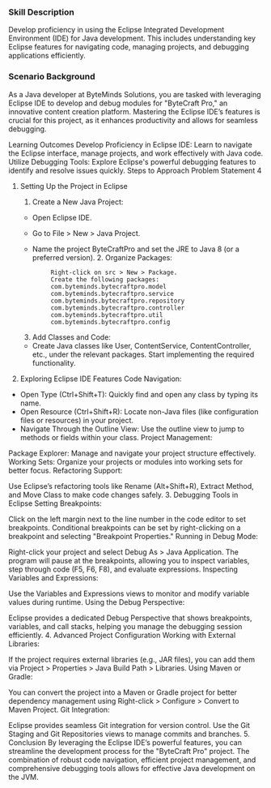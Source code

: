 ### Skill Description
Develop proficiency in using the Eclipse Integrated Development Environment (IDE) for Java development. This includes understanding key Eclipse features for navigating code, managing projects, and debugging applications efficiently.

### Scenario Background
As a Java developer at ByteMinds Solutions, you are tasked with leveraging Eclipse IDE to develop and debug modules for "ByteCraft Pro," an innovative content creation platform. Mastering the Eclipse IDE’s features is crucial for this project, as it enhances productivity and allows for seamless debugging.

Learning Outcomes
Develop Proficiency in Eclipse IDE: Learn to navigate the Eclipse interface, manage projects, and work effectively with Java code.
Utilize Debugging Tools: Explore Eclipse's powerful debugging features to identify and resolve issues quickly.
Steps to Approach Problem Statement 4
1. Setting Up the Project in Eclipse
   1. Create a New Java Project:

   - Open Eclipse IDE.
   - Go to File > New > Java Project.
   - Name the project ByteCraftPro and set the JRE to Java 8 (or a preferred version).
     2. Organize Packages:

              Right-click on src > New > Package.
              Create the following packages:
              com.byteminds.bytecraftpro.model
              com.byteminds.bytecraftpro.service
              com.byteminds.bytecraftpro.repository
              com.byteminds.bytecraftpro.controller
              com.byteminds.bytecraftpro.util
              com.byteminds.bytecraftpro.config
   3. Add Classes and Code:

   - Create Java classes like User, ContentService, ContentController, etc., under the relevant packages.
   Start implementing the required functionality.
2. Exploring Eclipse IDE Features
   Code Navigation:

- Open Type (Ctrl+Shift+T): Quickly find and open any class by typing its name.
- Open Resource (Ctrl+Shift+R): Locate non-Java files (like configuration files or resources) in your project.
- Navigate Through the Outline View: Use the outline view to jump to methods or fields within your class.
Project Management:

Package Explorer: Manage and navigate your project structure effectively.
Working Sets: Organize your projects or modules into working sets for better focus.
Refactoring Support:

Use Eclipse’s refactoring tools like Rename (Alt+Shift+R), Extract Method, and Move Class to make code changes safely.
3. Debugging Tools in Eclipse
   Setting Breakpoints:

Click on the left margin next to the line number in the code editor to set breakpoints.
Conditional breakpoints can be set by right-clicking on a breakpoint and selecting "Breakpoint Properties."
Running in Debug Mode:

Right-click your project and select Debug As > Java Application.
The program will pause at the breakpoints, allowing you to inspect variables, step through code (F5, F6, F8), and evaluate expressions.
Inspecting Variables and Expressions:

Use the Variables and Expressions views to monitor and modify variable values during runtime.
Using the Debug Perspective:

Eclipse provides a dedicated Debug Perspective that shows breakpoints, variables, and call stacks, helping you manage the debugging session efficiently.
4. Advanced Project Configuration
   Working with External Libraries:

If the project requires external libraries (e.g., JAR files), you can add them via Project > Properties > Java Build Path > Libraries.
Using Maven or Gradle:

You can convert the project into a Maven or Gradle project for better dependency management using Right-click > Configure > Convert to Maven Project.
Git Integration:

Eclipse provides seamless Git integration for version control. Use the Git Staging and Git Repositories views to manage commits and branches.
5. Conclusion
   By leveraging the Eclipse IDE’s powerful features, you can streamline the development process for the "ByteCraft Pro" project. The combination of robust code navigation, efficient project management, and comprehensive debugging tools allows for effective Java development on the JVM.

